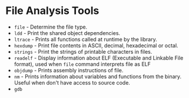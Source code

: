 # File Analysis Tools

- `file` - Determine the file type.
- `ldd` - Print the shared object dependencies.
- `ltrace` - Prints all functions called at runtime by the library.
- `hexdump` - Print file contents in ASCII, decimal, hexadecimal or octal.
- `strings` - Print the strings of printable characters in files.
- `readelf` - Display information about ELF (Executable and Linkable File format), used when `file` command interprets file as ELF
- `objdump` - Prints assembly instructions of file.
- `nm` - Prints information about variables and functions from the binary. Useful when don't have access to source code.
- `gdb`
